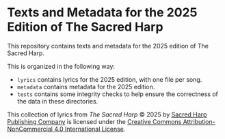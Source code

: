 # Texts and Metadata for the 2025 Edition of The Sacred Harp

This repository contains texts and metadata for the 2025 edition of The Sacred Harp.

This is organized in the following way:

- `lyrics` contains lyrics for the 2025 edition, with one file per song.
- `metadata` contains metadata for the 2025 edition.
- `tests` contains some integrity checks to help ensure the correctness of the data in these directories.

This collection of lyrics from _The Sacred Harp_ © 2025 by [Sacred Harp Publishing Company](https://sacredharp.com/) is licensed under the [Creative Commons Attribution-NonCommercial 4.0 International License](https://creativecommons.org/licenses/by-nc/4.0/).
